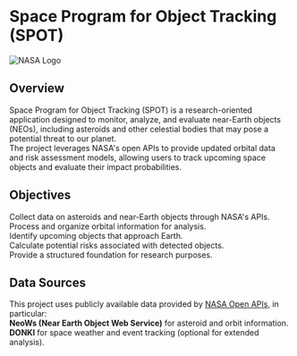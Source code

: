 # Space Program for Object Tracking (SPOT)



![NASA Logo](https://upload.wikimedia.org/wikipedia/commons/e/e5/NASA_logo.svg)

## Overview
Space Program for Object Tracking (SPOT) is a research-oriented application designed to monitor, analyze, and evaluate near-Earth objects (NEOs), including asteroids and other celestial bodies that may pose a potential threat to our planet.  
The project leverages NASA's open APIs to provide updated orbital data and risk assessment models, allowing users to track upcoming space objects and evaluate their impact probabilities.

## Objectives
Collect data on asteroids and near-Earth objects through NASA's APIs.  
Process and organize orbital information for analysis.  
Identify upcoming objects that approach Earth.  
Calculate potential risks associated with detected objects.  
Provide a structured foundation for research purposes.  

## Data Sources
This project uses publicly available data provided by [NASA Open APIs](https://api.nasa.gov/), in particular:  
**NeoWs (Near Earth Object Web Service)** for asteroid and orbit information.  
**DONKI** for space weather and event tracking (optional for extended analysis).  

